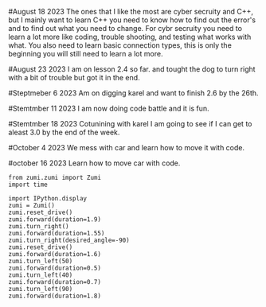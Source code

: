 #August 18 2023
The ones that I like the most are cyber secruity and C++, but I mainly want to learn C++ you need to know how to find out the error's and to find out what you need to change. 
For cybr secruity you need to learn a lot more like coding, trouble shooting, and testing what works with what. You also need to learn basic connection types, this is only the beginning you will still need to learn a lot more.

#August 23 2023
I am on lesson 2.4 so far. and tought the dog to turn right with a bit of trouble but got it in the end.

#Steptmeber 6 2023
Am on digging karel and want to finish 2.6 by the 26th.

#Stemtmber 11 2023
I am now doing code battle and it is fun.

#Stemtmber 18 2023
Cotunining with karel I am going to see if I can get to aleast 3.0 by the end of the week.

#October 4 2023 
We mess with car and learn how to move it with code.

#october 16 2023
Learn how to move car with code.
```phthon
from zumi.zumi import Zumi
import time

import IPython.display
zumi = Zumi()
zumi.reset_drive()
zumi.forward(duration=1.9)
zumi.turn_right()
zumi.forward(duration=1.55)
zumi.turn_right(desired_angle=-90)
zumi.reset_drive()
zumi.forward(duration=1.6)
zumi.turn_left(50)
zumi.forward(duration=0.5)
zumi.turn_left(40)
zumi.forward(duration=0.7)
zumi.turn_left(90)
zumi.forward(duration=1.8)
```
